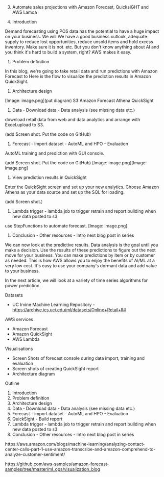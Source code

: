 3. Automate sales projections with Amazon Forecast, QuicksiGHT and AWS Lamda



1. Introduction

Demand forecasting using POS data has the potential to have a huge impact on your business. We will
We have a good business outlook, adequate supply to reduce lost opportunities, reduce unsold items and hold excess inventory. Make sure it is not. etc.
But you don't know anything about AI and you think it's hard to build a system, right?
AWS makes it easy.


1. Problem definition

In this blog, we're going to take retail data and run predictions with Amazon Forecast to Here is the flow to visualize the prediction results in Amazon QuickSight.


1. Architecture design

[Image: image.png](put diagram)
S3
Amazon Forecast
Athena
QuickSight



1. Data    - Download data   - Data analysis (see missing data etc.)

download retail data from web and data analytics and arrange with Excel.upload to S3.

(add Screen shot. Put the code on GitHub)



1. Forecast   - import dataset    - AutoML and HPO   - Evaluation

AutoML training and prediction with GUI console. 

(add Screen shot. Put the code on GitHub)
[Image: image.png][Image: image.png]


1. View prediction results in QuickSight

Enter the QuickSight screen and set up your new analytics. Choose Amazon Athena as your data source and set up the SQL for loading.

(add Screen shot.)



1. Lambda trigger   - lambda job to trigger retrain and report building when new data posted to s3

use StepFunctions to automate forecast.
[Image: image.png]


1. Conclusion   - Other resources   - Intro next blog post in series

We can now look at the predictive results. Data analysis is the goal until you make a decision. Use the results of these predictions to figure out the next move for your business. You can make predictions by item or by customer as needed.
This is how AWS allows you to enjoy the benefits of AI/ML at a very low cost. It's easy to use your company's dormant data and add value to your business.

In the next article, we will look at a variety of time series algorithms for power prediction.



<memo>

Datasets

* UC Irvine Machine Learning Repository - https://archive.ics.uci.edu/ml/datasets/Online+Retail+II#

AWS services

* Amazon Forecast
* Amazon QuickSight
* AWS Lambda

Visualisations

* Screen Shots of forecast console during data import, training and evaluation
* Screen shots of creating QuickSight report
* Architecture diagram

Outline

1. Introduction
2. Problem definition
3. Architecture design
4. Data    - Download data   - Data analysis (see missing data etc.)
5. Forecast   - import dataset    - AutoML and HPO   - Evaluation
6. QuickSight - Build report
7. Lambda trigger   - lambda job to trigger retrain and report building when new data posted to s3
8. Conclusion   - Other resources   - Intro next blog post in series




<reference>
https://aws.amazon.com/blogs/machine-learning/analyzing-contact-center-calls-part-1-use-amazon-transcribe-and-amazon-comprehend-to-analyze-customer-sentiment/

https://github.com/aws-samples/amazon-forecast-samples/tree/master/ml_ops/visualization_blog
